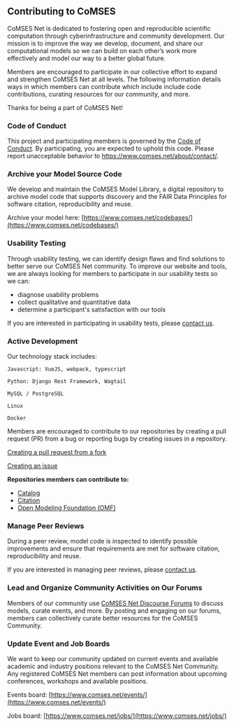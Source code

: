 ## Contributing to CoMSES

CoMSES Net is dedicated to fostering open and reproducible scientific computation through cyberinfrastructure and community development. Our mission is to improve the way we develop, document, and share our computational models so we can build on each other’s work more effectively and model our way to a better global future. 

Members are encouraged to participate in our collective effort to expand and strengthen CoMSES Net at all levels. The following information details ways in which members can contribute which include include code contributions, curating resources for our community, and more. 

Thanks for being a part of CoMSES Net! 

### Code of Conduct
This project and participating members is governed by the [Code of Conduct](https://github.com/openmodelingfoundation/openmodelingfoundation.github.io/blob/develop/CODE_OF_CONDUCT.md). By participating, you are expected to uphold this code. Please report unacceptable behavior to https://www.comses.net/about/contact/.

### Archive your Model Source Code

We develop and maintain the CoMSES Model Library, a digital repository to archive model code that supports discovery and the FAIR Data Principles for software citation, reproducibility and reuse.

Archive your model here: [https://www.comses.net/codebases/](https://www.comses.net/codebases/)

### Usability Testing

Through usability testing, we can identify design flaws and find solutions to better serve our CoMSES Net community. To improve our website and tools, we are always looking for members to participate in our usability tests so we can:

- diagnose usability problems
- collect qualitative and quantitative data
- determine a participant's satisfaction with our tools

If you are interested in participating in usability tests, please [contact us](https://www.comses.net/about/contact/).

### Active Development

Our technology stack includes:

```
Javascript: VueJS, webpack, typescript

Python: Django Rest Framework, Wagtail

MySQL / PostgreSQL

Linux

Docker
```

Members are encouraged to contribute to our repositories by creating a pull request (PR) from a bug or reporting bugs by creating issues in a repository.

[Creating a pull request from a fork](https://docs.github.com/en/github/collaborating-with-issues-and-pull-requests/creating-a-pull-request-from-a-fork)

[Creating an issue](https://docs.github.com/en/github/managing-your-work-on-github/creating-an-issue)

**Repositories members can contribute to:**

- [Catalog](https://github.com/comses/catalog)
- [Citation](https://github.com/comses/citation)
- [Open Modeling Foundation (OMF)](https://github.com/openmodelingfoundation/openmodelingfoundation.github.io)

### Manage Peer Reviews

During a peer review, model code is inspected to identify possible improvements and ensure that requirements are met for software citation, reproducibility and reuse. 

If you are interested in managing peer reviews, please [contact us](https://www.comses.net/about/contact/).

### Lead and Organize Community Activities on Our Forums

Members of our community use [CoMSES Net Discourse Forums](https://forum.comses.net/) to discuss models, curate events, and more. By posting and engaging on our forums, members can collectively curate better resources for the CoMSES Community.

### Update Event and Job Boards

We want to keep our community updated on current events and available academic and industry positions relevant to the CoMSES Net Community. Any registered CoMSES Net members can post information about upcoming conferences, workshops and available positions.

Events board: [https://www.comses.net/events/](https://www.comses.net/events/)

Jobs board: [https://www.comses.net/jobs/](https://www.comses.net/jobs/)

